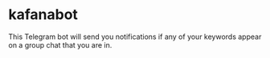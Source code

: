 # kafanabot
This Telegram bot will send you notifications if any of your keywords appear on a group chat that you are in.
